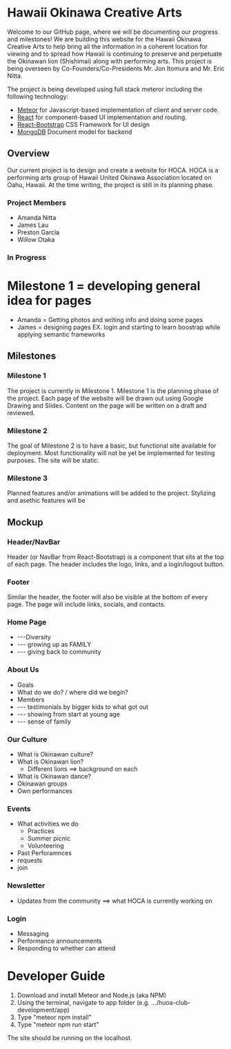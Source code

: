 # Hawaii Okinawa Creative Arts
Welcome to our GitHub page, where we will be documenting our progress and milestones! We are building this website for the Hawaii Okinawa Creative Arts to help bring all the information in a coherent location for viewing and to spread how Hawaii is continuing to preserve and perpetuate the Okinawan lion (Shishimai) along with performing arts. This project is being overseen by Co-Founders/Co-Presidents Mr. Jon Itomura and Mr. Eric Nitta. 

The project is being developed using full stack meteror including the following technology:
- [Meteor](https://www.meteor.com/) for Javascript-based implementation of client and server code.
- [React](https://reactjs.org/) for component-based UI implementation and routing.
- [React-Bootstrap](https://react-bootstrap.github.io/) CSS Framework for UI design
- [MongoDB](https://www.mongodb.com/) Document model for backend

## Overview
Our current project is to design and create a website for HOCA. HOCA is a performing arts group of Hawaii United Okinawa Association located on Oahu, Hawaii. At the time writing, the project is still in its planning phase.

### Project Members
- Amanda Nitta
- James Lau
- Preston Garcia
- Willow Otaka


### In Progress 
# Milestone 1 = developing general idea for pages
- Amanda = Getting photos and writing info and doing some pages 
- James = designing pages EX. login and starting to learn boostrap while applying semantic frameworks

## Milestones

### Milestone 1
The project is currently in Milestone 1. Milestone 1 is the planning phase of the project. Each page of the website will be drawn out using Google Drawing and Slides. Content on the page will be written on a draft and reviewed.

### Milestone 2
The goal of Milestone 2 is to have a basic, but functional site available for deployment. Most functionality will not be yet be implemented for testing purposes. The site will be static.

### Milestone 3
Planned features and/or animations will be added to the project. Stylizing and asethic features will be 

## Mockup

### Header/NavBar
Header (or NavBar from React-Bootstrap) is a component that sits at the top of each page. The header includes the logo, links, and a login/logout button.

### Footer
Similar the header, the footer will also be visible at the bottom of every page. The page will include links, socials, and contacts.

### Home Page
- ---Diversity
- --- growing up as FAMILY
- --- giving back to community

### About Us 
- Goals
- What do we do? / where did we begin? 
- Members
- --- testimonials by bigger kids to what got out
- --- showing from start at young age
- --- sense of family

### Our Culture
- What is Okinawan culture?
- What is Okinawan lion?
  - Different lions ==> background on each
- What is Okinawan dance?
- Okinawan groups 
- Own performances

### Events
- What activities we do 
  - Practices
  - Summer picnic 
  - Volunteering
- Past Perforamnces 
- requests 
- join

### Newsletter
- Updates from the community ==> what HOCA is currently working on

### Login
- Messaging
- Performance announcements
- Responding to whether can attend 

# Developer Guide
1. Download and install Meteor and Node.js (aka NPM)
2. Using the terminal, navigate to app folder (e.g. .../huoa-club-development/app)
3. Type "meteor npm install"
4. Type "meteor npm run start"

The site should be running on the localhost.
